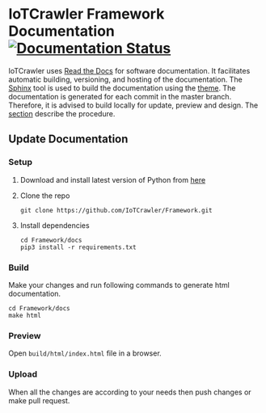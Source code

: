 # IoTCrawler Framework Documentation [![Documentation Status](https://readthedocs.org/projects/iotcrawler/badge/?version=latest)](https://iotcrawler.readthedocs.io/en/latest/?badge=latest)
IoTCrawler uses [Read the Docs](https://readthedocs.org/) for software documentation. It facilitates automatic building, versioning, and hosting of the documentation. The [Sphinx](https://www.sphinx-doc.org/en/master/) tool is used to build the documentation using the [theme](https://github.com/readthedocs/sphinx_rtd_theme).
The documentation is generated for each commit in the master branch. Therefore, it is advised to build locally for update, preview and design. The [section](#update-documentation) describe the procedure.

## Update Documentation
### Setup
1. Download and install latest version of Python from [here](https://www.python.org/downloads/)
2. Clone the repo

   `git clone https://github.com/IoTCrawler/Framework.git`
3. Install dependencies

   ```
   cd Framework/docs
   pip3 install -r requirements.txt
   ```
### Build
Make your changes and run following commands to generate html documentation.

```
cd Framework/docs
make html
```
### Preview
Open `build/html/index.html` file in a browser.
### Upload
When all the changes are according to your needs then push changes or make pull request. 


